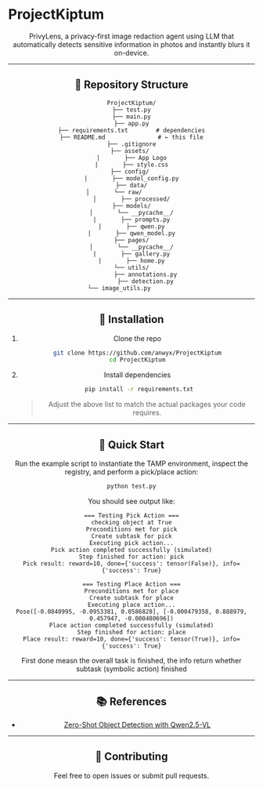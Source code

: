 # ProjectKiptum
<div align="center" img width="200" height="200" alt="App Logo" src="https://github.com/user-attachments/assets/dab70112-1c42-4ef0-a576-7d7d9277216a" />

PrivyLens, a privacy-first image redaction agent using LLM that automatically detects sensitive information in photos and instantly blurs it on-device.

---

## 📁 Repository Structure

```
ProjectKiptum/
├── test.py
├── main.py
├── app.py
├── requirements.txt        # dependencies
├── README.md               # ← this file
├── .gitignore
├── assets/ 
|       ├── App Logo
|       ├── style.css
├── config/ 
|       ├── model_config.py
├── data/
│       └── raw/          
│       ├── processed/
├── models/
│       └── __pycache__/
|       ├── prompts.py
|       ├── qwen.py
|       ├── qwen_model.py
├── pages/
│       └── __pycache__/
|       ├── gallery.py
|       ├── home.py
└── utils/
        ├── annotations.py
        ├── detection.py
        └── image_utils.py               
```

---

## 🔧 Installation

1. Clone the repo
   ```bash
   git clone https://github.com/anwyx/ProjectKiptum
   cd ProjectKiptum
   ```

2. Install dependencies
   ```bash
    pip install -r requirements.txt
   ```

   > Adjust the above list to match the actual packages your code requires.

---

## 🚀 Quick Start

Run the example script to instantiate the TAMP environment, inspect the registry, and perform a pick/place action:

```bash
python test.py
```

You should see output like:

```
=== Testing Pick Action ===
checking object at True
Preconditions met for pick
Create subtask for pick
Executing pick action...
Pick action completed successfully (simulated)
Step finished for action: pick
Pick result: reward=10, done={'success': tensor(False)}, info={'success': True}

=== Testing Place Action ===
Preconditions met for place
Create subtask for place
Executing place action...
Pose([-0.0840995, -0.0953381, 0.0586828], [-0.000479358, 0.888979, 0.457947, -0.000480696])
Place action completed successfully (simulated)
Step finished for action: place
Place result: reward=10, done={'success': tensor(True)}, info={'success': True}
```
First done measn the overall task is finished, the info return whether subtask (symbolic action) finished

---

## 📚 References

- [Zero-Shot Object Detection with Qwen2.5-VL](https://github.com/roboflow/notebooks/blob/main/notebooks/zero-shot-object-detection-with-qwen2-5-vl.ipynb)  

---


## 🤝 Contributing

Feel free to open issues or submit pull requests.


